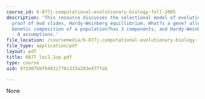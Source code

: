 ```yaml
---
course_id: 6-877j-computational-evolutionary-biology-fall-2005
description: 'This resource discusses the selectional model of evolution, Fisher?s
  proof of mud slides, Hardy-Weinberg equillibrium, What?s a gene? alleles and genotypes:
  Genetic composition of a population?has 3 components, and Hardy-Weinberg equillibrium
  - 8 assumptions.'
file_location: /coursemedia/6-877j-computational-evolutionary-biology-fall-2005/972d076bf649317761333a203e477fab_6877_lec2_1up.pdf
file_type: application/pdf
layout: pdf
title: 6877_lec2_1up.pdf
type: course
uid: 972d076bf649317761333a203e477fab

---
```

None